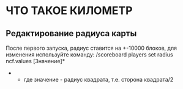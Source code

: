 # ЧТО ТАКОЕ КИЛОМЕТР
## Редактирование радиуса карты
После первого запуска, радиус ставится на +-10000 блоков, для изменения используйте команду:
/scoreboard players set radius ncf.values [Значение]*
* - где значение - радиус квадрата, т.е. сторона квадрата/2

